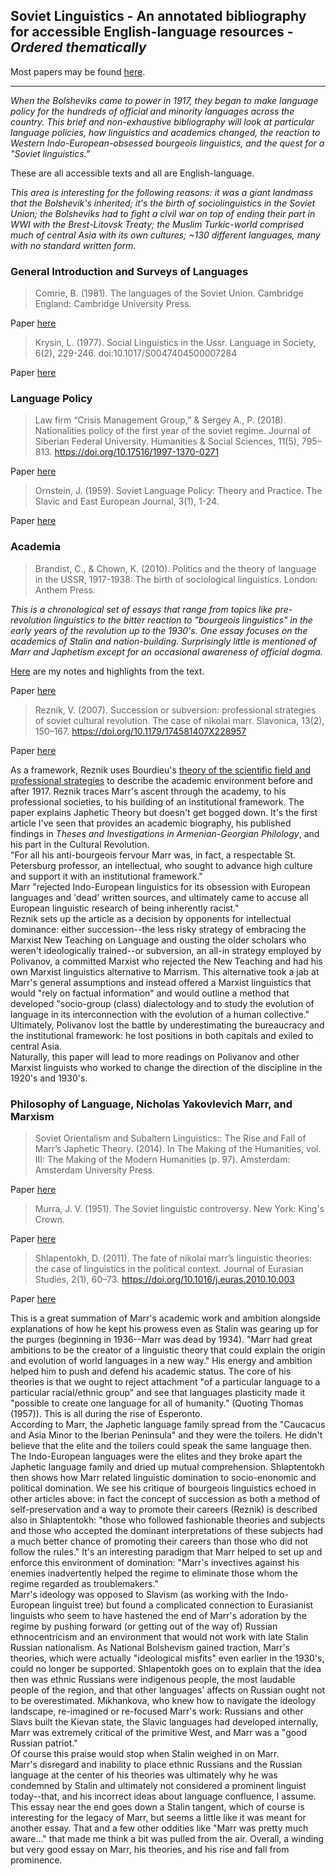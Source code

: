 ## Soviet Linguistics - An annotated bibliography for accessible English-language resources - _Ordered thematically_<br />
Most papers may be found [here](https://github.com/johnschriner/presentations/tree/master/soviet_linguistics_-_papers).
___
_When the Bolsheviks came to power in 1917, they began to make language policy for the hundreds of official and minority languages across the country.  This brief and non-exhaustive bibliography will look at particular language policies, how linguistics and academics changed, the reaction to Western Indo-European-obsessed bourgeois linguistics, and the quest for a "Soviet linguistics."_

These are all accessible texts and all are English-language.  

_This area is interesting for the following reasons:  it was a giant landmass that the Bolshevik's inherited; it's the birth of sociolinguistics in the Soviet Union; the Bolsheviks had to fight a civil war on top of ending their part in WWI with the Brest-Litovsk Treaty; the Muslim Turkic-world comprised much of central Asia with its own cultures; ~130 different languages, many with no standard written form._

### General Introduction and Surveys of Languages

> Comrie, B. (1981). The languages of the Soviet Union. Cambridge England: Cambridge University Press.

Paper [here](https://mega.nz/#!RHwAXSaQ!MQCWYrh_zbXvsME5psGT699HosmfnrLfw3ax1gB-i2o) 

> Krysin, L. (1977). Social Linguistics in the Ussr. Language in Society, 6(2), 229-246. doi:10.1017/S0047404500007284

Paper [here](https://mega.nz/#!dXAXHCSB!KcJl_e31QTnr2jSG2ZchkH61fqugneXXlB9fU0La0xU)

### Language Policy

> Law firm “Crisis Management Group,” & Sergey A., P. (2018). Nationalities policy of the first year of the soviet regime. Journal of Siberian Federal University. Humanities & Social Sciences, 11(5), 795–813. https://doi.org/10.17516/1997-1370-0271

Paper [here](https://mega.nz/#!oKYnRCba!Rv1ul6dcH7g_ff2Y-bsdosBrvZQBJtu0yhh9DXQshHU)


> Ornstein, J. (1959). Soviet Language Policy: Theory and Practice. The Slavic and East European Journal, 3(1), 1-24.

Paper [here](https://mega.nz/#!BTwAyCgA!hMDCkcaQlnft12ZKtm-66mFyrGkT3A-fNlfAIdxv1EA)

### Academia

> Brandist, C., & Chown, K. (2010). Politics and the theory of language in the USSR, 1917-1938: The birth of sociological linguistics. London: Anthem Press.

_This is a chronological set of essays that range from topics like pre-revolution linguistics to the bitter reaction to "bourgeois linguistics" in the early years of the revolution up to the 1930's.  One essay focuses on the academics of Stalin and nation-building.  Surprisingly little is mentioned of Marr and Japhetism except for an occasional awareness of official dogma._

[Here](https://mega.nz/#!QbYDmaTL!7oflptQNfC9tWyYWFHJbKfEuLjALvsGQjKcMRD4UQIg) are my notes and highlights from the text.

Paper [here](https://github.com/johnschriner/presentations/blob/master/soviet_linguistics_-_papers/Politics%20and%20the%20Theory%20of%20Language%20in%20the%20Soviet%20Union%20-%20Brandist%20and%20Chown%20(2010).pdf)

> Reznik, V. (2007). Succession or subversion: professional strategies of soviet cultural revolution. The case of nikolai marr. Slavonica, 13(2), 150–167. https://doi.org/10.1179/174581407X228957

Paper [here](https://github.com/johnschriner/presentations/blob/master/soviet_linguistics_-_papers/Reznik%20(2007)%20Succession%20or%20Subversion-%20Professional%20Strategies%20of%20Soviet%20Cultural%20Revolution.pdf)

As a framework, Reznik uses Bourdieu's [theory of the scientific field and professional strategies](https://github.com/johnschriner/presentations/blob/master/soviet_linguistics_-_papers/Bourdieu%20(1975)%20The%20Specificity%20of%20the%20Scientific%20Field.pdf) to describe the academic environment before and after 1917.  Reznik traces Marr's ascent through the academy, to his professional societies, to his building of an institutional framework.  The paper explains Japhetic Theory but doesn't get bogged down.  It's the first article I've seen that provides an academic biography, his published findings in _Theses and Investigations in Armenian-Georgian Philology_, and his part in the Cultural Revolution.  <br />
"For all his anti-bourgeois fervour Marr was, in fact, a respectable St. Petersburg professor, an intellectual, who sought to advance high culture and support it with an institutional framework."<br />
Marr "rejected Indo-European linguistics for its obsession with European languages and 'dead' written sources, and ultimately came to accuse all European linguistic research of being inherently racist."<br />
Reznik sets up the article as a decision by opponents for intellectual dominance: either succession--the less risky strategy of embracing the Marxist New Teaching on Language and ousting the older scholars who weren't ideologically trained--or subversion, an all-in strategy employed by Polivanov, a committed Marxist who rejected the New Teaching and had his own Marxist linguistics alternative to Marrism.  This alternative took a jab at Marr's general assumptions and instead offered a Marxist linguistics that would "rely on factual information" and would outline a method that developed "socio-group (class) dialectology and to study the evolution of language in its interconnection with the evolution of a human collective."  Ultimately, Polivanov lost the battle by underestimating the bureaucracy and the institutional framework: he lost positions in both capitals and exiled to central Asia.<br />
Naturally, this paper will lead to more readings on Polivanov and other Marxist linguists who worked to change the direction of the discipline in the 1920's and 1930's.<br />


### Philosophy of Language, Nicholas Yakovlevich Marr, and Marxism
> Soviet Orientalism and Subaltern Linguistics:: The Rise and Fall of Marr’s Japhetic Theory. (2014). In The Making of the Humanities, vol. III: The Making of the Modern Humanities (p. 97). Amsterdam: Amsterdam University Press. 

Paper [here](https://github.com/johnschriner/presentations/blob/master/soviet_linguistics_-_papers/Leezenberg%20(2014)%20Soviet%20Orientalism%20and%20Subaltern%20Linguistics.pdf)

> Murra, J. V. (1951). The Soviet linguistic controversy. New York: King's Crown. 

Paper [here](https://mega.nz/#!5XgmVAiJ!ATUhq1kgbYFMt8r4gREZa2Sg2ceGhJ7y88Uc4j5I9xM)

> Shlapentokh, D. (2011). The fate of nikolai marr’s linguistic theories: the case of linguistics in the political context. Journal of Eurasian Studies, 2(1), 60–73. https://doi.org/10.1016/j.euras.2010.10.003

Paper [here](https://github.com/johnschriner/presentations/blob/master/soviet_linguistics_-_papers/Shlaptentokh%20(2010)%20The%20Fate%20of%20Nikolai%20Marr's%20Linguistic%20Theories.pdf)

This is a great summation of Marr's academic work and ambition alongside explanations of how he kept his prowess even as Stalin was gearing up for the purges (beginning in 1936--Marr was dead by 1934). "Marr had great ambitions to be the creator of a linguistic theory that could explain the origin and evolution of world languages in a new way."  His energy and ambition helped him to push and defend his academic status.  The core of his theories is that we ought to reject attachment "of a particular language to a particular racial/ethnic group" and see that languages plasticity made it "possible to create one language for all of humanity." (Quoting Thomas (1957)).  This is all during the rise of Esperonto.<br />
According to Marr, the Japhetic language family spread from the "Caucacus and Asia Minor to the Iberian Peninsula" and they were the toilers.  He didn't believe that the elite and the toilers could speak the same language then.  The Indo-European languages were the elites and they broke apart the Japhetic language family and dried up mutual comprehension.  Shlaptentokh then shows how Marr related linguistic domination to socio-enonomic and political domination.  We see his critique of bourgeois linguistics echoed in other articles above: in fact the concept of succession as both a method of self-preservation and a way to promote their careers (Reznik) is described also in Shlaptentokh: "those who followed fashionable theories and subjects and those who accepted the dominant interpretations of these subjects had a much better chance of promoting their careers than those who did not follow the rules."  It's an interesting paradigm that Marr helped to set up and enforce this environment of domination: "Marr's invectives against his enemies inadvertently helped the regime to eliminate those whom the regime regarded as troublemakers."<br />
Marr's ideology was opposed to Slavism (as working with the Indo-European linguist tree) but found a complicated connection to Eurasianist linguists who seem to have hastened the end of Marr's adoration by the regime by pushing forward (or getting out of the way of) Russian ethnocentricism and an environment that would not work with late Stalin Russian nationalism. As National Bolshevism gained traction, Marr's theories, which were actually "ideological misfits" even earlier in the 1930's, could no longer be supported.  Shlapentokh goes on to explain that the idea then was ethnic Russians were indigenous people, the most laudable people of the region, and that other languages' affects on Russian ought not to be overestimated.  Mikhankova, who knew how to navigate the ideology landscape, re-imagined or re-focused Marr's work: Russians and other Slavs built the Kievan state, the Slavic languages had developed internally, Marr was extremely critical of the primitive West, and Marr was a "good Russian patriot."<br />
Of course this praise would stop when Stalin weighed in on Marr.<br />
Marr's disregard and inability to place ethnic Russians and the Russian language at the center of his theories was ultimately why he was condemned by Stalin and ultimately not considered a prominent linguist today--that, and his incorrect ideas about language confluence, I assume.  This essay near the end goes down a Stalin tangent, which of course is interesting for the legacy of Marr, but seems a little like it was meant for another essay.  That and a few other oddities like "Marr was pretty much aware..." that made me think a bit was pulled from the air.  Overall, a winding but very good essay on Marr, his theories, and his rise and fall from prominence.

